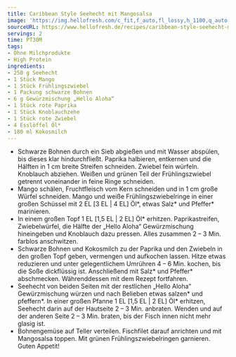 ```yaml
---
title: Caribbean Style Seehecht mit Mangosalsa
image: 'https://img.hellofresh.com/c_fit,f_auto,fl_lossy,h_1100,q_auto,w_2600/hellofresh_s3/image/caribbean-style-seehecht-mit-mangosalsa-087c19ec.jpg'
sourceURL: https://www.hellofresh.de/recipes/caribbean-style-seehecht-mit-mangosalsa-631b5b7caef8b0efa3016bdf
servings: 2
time: PT30M
tags:
- Ohne Milchprodukte
- High Protein
ingredients:
- 250 g Seehecht
- 1 Stück Mango
- 1 Stück Frühlingszwiebel
- 1 Packung schwarze Bohnen
- 6 g Gewürzmischung „Hello Aloha“
- 1 Stück rote Paprika
- 1 Stück Knoblauchzehe
- 1 Stück rote Zwiebel
- 4 Esslöffel Öl*
- 180 ml Kokosmilch
---
```


- Schwarze Bohnen durch ein Sieb abgießen und mit Wasser abspülen, bis dieses klar hindurchfließt.  Paprika halbieren, entkernen und die Hälften in 1 cm breite Streifen schneiden.  Zwiebel fein würfeln.  Knoblauch abziehen.  Weißen und grünen Teil der Frühlingszwiebel getrennt voneinander in feine Ringe schneiden.
- Mango schälen, Fruchtfleisch vom Kern schneiden und in 1 cm große Würfel schneiden.  Mango und weiße Frühlingszwiebelringe in einer großen Schüssel mit 2 EL [3 EL | 4 EL] Öl\*, etwas Salz\* und Pfeffer\* marinieren.
- In einem großen Topf 1 EL [1,5 EL | 2 EL] Öl\* erhitzen. Paprikastreifen, Zwiebelwürfel, die Hälfte der „Hello Aloha“ Gewürzmischung hineingeben und Knoblauch dazu pressen. Alles zusammen 2 – 3 Min. farblos anschwitzen.
- Schwarze Bohnen und Kokosmilch zu der Paprika und den Zwiebeln in den großen Topf geben, vermengen und aufkochen lassen. Hitze etwas reduzieren und unter gelegentlichem Umrühren 4 – 6 Min. kochen, bis die Soße dickflüssig ist. Anschließend mit Salz\* und Pfeffer\* abschmecken.  Währenddessen mit dem Rezept fortfahren.
- Seehecht von beiden Seiten mit der restlichen „Hello Aloha“ Gewürzmischung würzen und nach Belieben etwas salzen\* und pfeffern\*.  In einer großen Pfanne 1 EL [1,5 EL | 2 EL] Öl\* erhitzen, Seehecht darin auf der Hautseite 2 – 3 Min. anbraten. Wenden und auf der anderen Seite 2 – 3 Min. braten, bis der Fisch innen nicht mehr glasig ist.
- Bohnengemüse auf Teller verteilen. Fischfilet darauf anrichten und mit Mangosalsa toppen. Mit grünen Frühlingszwiebelringen garnieren.  Guten Appetit!
